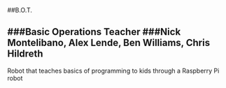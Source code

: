 ##B.O.T.

###Basic Operations Teacher
###Nick Montelibano, Alex Lende, Ben Williams, Chris Hildreth
------

Robot that teaches basics of programming to kids through a Raspberry Pi robot




